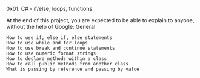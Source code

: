 0x01. C# - if/else, loops, functions

At the end of this project, you are expected to be able to explain to anyone, without the help of Google:
General

    How to use if, else if, else statements
    How to use while and for loops
    How to use break and continue statements
    How to use numeric format strings
    How to declare methods within a class
    How to call public methods from another class
    What is passing by reference and passing by value


